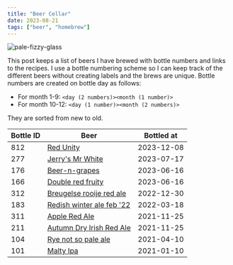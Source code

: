 ```yaml
---
title: "Beer Cellar"
date: 2023-08-21
tags: ["beer", "homebrew"]
---
```


![pale-fizzy-glass](/images/beer/pale-fizzy-glass.jpg)

This post keeps a list of beers I have brewed with bottle numbers and links to the recipes. I use a bottle numbering scheme so I can keep track of the different beers without creating labels and the brews are unique. Bottle numbers are created on bottle day as follows: 

* For month 1-9: `<day (2 numbers)><month (1 number)>` 
* For month 10-12: `<day (1 number)><month (2 numbers)>`

They are sorted from new to old.

| Bottle ID | Beer                                                                           | Bottled at |
| --------- | ------------------------------------------------------------------------------ | ---------- |
| 812       | [Red Unity](/post/red-unity/)                                                  | 2023-12-08 |
| 277       | [Jerry's Mr White](/post/jerrys-mr-white/)                                     | 2023-07-17 |
| 176       | [Beer-n-grapes](/post/fruity-double-red-and-beer-n-grapes-beer-speriment/)     | 2023-06-16 |
| 166       | [Double red fruity](/post/fruity-double-red-and-beer-n-grapes-beer-speriment/) | 2023-06-16 |
| 312       | [Breugelse rooije red ale](/post/breugelse-rooije-red-ale/)                    | 2022-12-30 |
| 183       | [Redish winter ale feb '22](/post/redish-winter-ale-februari-22/)              | 2022-03-18 |
| 311       | [Apple Red Ale](/post/apple-red-ale/)                                          | 2021-11-25 |
| 211       | [Autumn Dry Irish Red Ale](/post/autumn-dry-irish-red-ale/)                    | 2021-11-25 |
| 104       | [Rye not so pale ale](/post/rye-not-so-pale-ale)                               | 2021-04-10 |
| 101       | [Malty Ipa](/post/malty-ipa/)                                                  | 2021-01-10 |
